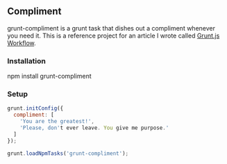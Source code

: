 ## Compliment

grunt-compliment is a grunt task that dishes out a compliment whenever you need it. This is a reference project for an article I wrote called [Grunt.js Workflow](http://merrickchristensen.com/articles/gruntjs-workflow.html).

### Installation

  npm install grunt-compliment

### Setup

```javascript
grunt.initConfig({
  compliment: [
    'You are the greatest!',
    'Please, don't ever leave. You give me purpose.'
  ]
});

grunt.loadNpmTasks('grunt-compliment');
```


